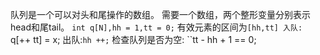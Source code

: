 队列是一个可以对头和尾操作的数组。
需要一个数组，两个整形变量分别表示head和尾tail。
```int q[N],hh = 1,tt = 0;```
有效元素的区间为``[hh,tt]
入队: ``q[++ tt] = x;
出队:```hh ++;```
检查队列是否为空: ``tt - hh + 1 == 0;
